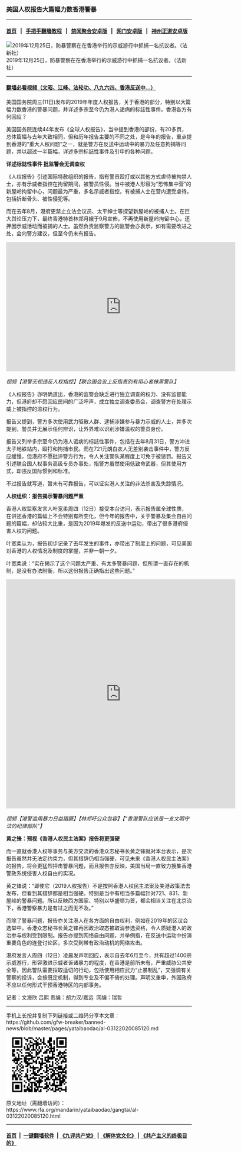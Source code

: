 ### 美国人权报告大篇幅力数香港警暴
------------------------

#### [首页](https://github.com/gfw-breaker/banned-news/blob/master/README.md) &nbsp;&nbsp;|&nbsp;&nbsp; [手把手翻墙教程](https://github.com/gfw-breaker/guides/wiki) &nbsp;&nbsp;|&nbsp;&nbsp; [禁闻聚合安卓版](https://github.com/gfw-breaker/bn-android) &nbsp;&nbsp;|&nbsp;&nbsp; [网门安卓版](https://github.com/oGate2/oGate) &nbsp;&nbsp;|&nbsp;&nbsp; [神州正道安卓版](https://github.com/SzzdOgate/update) 



<div id="headerimg">
 <img alt="2019年12月25日，防暴警察在在香港举行的示威游行中抓捕一名抗议者。（法新社）" src="https://www.rfa.org/mandarin/yataibaodao/gangtai/al-03122020085120.html/AP_19359360584850.jpg/@@images/a1af0a6c-e5de-493f-8448-3e071b22dc0f.jpeg" title="2019年12月25日，防暴警察在在香港举行的示威游行中抓捕一名抗议者。（法新社）"/>
 <div id="headerimgcontents">
  <div id="headerimgcaption">
   <span>
    2019年12月25日，防暴警察在在香港举行的示威游行中抓捕一名抗议者。（法新社）
   </span>
   <!-- zoomattribute -->
  </div>
  <!-- headerimgcaption -->
 </div>
 <!-- headerimagecontents -->
</div>

<hr/>


#### [翻墙必看视频（文昭、江峰、法轮功、八九六四、香港反送中...）](https://github.com/gfw-breaker/banned-news/blob/master/pages/link3.md)

<div id="storytext">
 <div>
  <div class="slot_header">
  </div>
 </div>
 <p>
 </p>
 <p>
  美国国务院周三(11日)发布的2019年年度人权报告，关于香港的部分，特别以大篇幅力数香港的警暴问题，并详述多宗至今仍为港人诟病的标誌性事件。香港各方有何回应？
 </p>
 <p>
  美国国务院连续44年发布《全球人权报告》，当中提到香港的部份，有20多页，总体篇幅与去年大致相同，但和历年报告主要的不同之处，是今年的报告，重点提到香港的“重大人权问题”之一，就是警方在反送中运动中的暴力及任意拘捕等问题，并以超过一半篇幅，详述多宗标誌性事件及引申的各种问题。
 </p>
 <p>
 </p>
 <p>
 </p>
 <p>
  <b>
   详述标誌性事件
  </b>
  <b>
   批监警会无调查权
  </b>
 </p>
 <p>
  《人权报告》引述国际特赦组织的报告，指有警员殴打或以其他方式虐待被拘禁人士，亦有示威者指控在拘留期间，被警员性侵。当中被港人形容为“恐怖集中营”的新屋岭拘留中心，问题最为严重，多名示威者指控，有被捕人士在营内遭受虐待，包括折断骨头、被性侵犯等。
 </p>
 <p>
  而在去年8月，港府更禁止立法会议员、太平绅士等探望新屋岭的被捕人士。在巨大舆论压力下，最终香港特首林郑月娥于9月宣佈，不再使用新屋岭拘留中心，还押因示威活动而被捕的人士。虽然负责监察警方的监警会亦表示，如有需要改进之处，会向警方建议，但至今仍未有报告。
 </p>
 <p>
 </p>
 <p>
  <iframe frameborder="0" height="350" scrolling="no" src="https://www.facebook.com/plugins/video.php?href=https%3A%2F%2Fwww.facebook.com%2FRFAChinese%2Fvideos%2F2358364164455443%2F&amp;show_text=0&amp;width=622" width="622">
  </iframe>
 </p>
 <p>
  <i>
   视频【港警无视违反人权指控】【联合国会议上反指责别有用心者抹黑警队】
  </i>
 </p>
 <p>
 </p>
 <p>
  《人权报告》亦明确道出，香港的监警会缺乏进行独立调查的权力、没有监督能力，但港府却不愿回应民间的广泛呼声，成立独立调查委员会，调查警方在处理示威上被指控的滥权行为。
 </p>
 <p>
  报告又提到，警方多次使用武力驱散人群、逮捕涉嫌参与暴力示威的人士，并多次提到，警员并无展示任何辨识，让外界难以识别涉嫌滥权的警员身份。
 </p>
 <p>
  报告又列举多宗至今仍为港人诟病的标誌性事件，包括在去年8月31日，警方冲进太子地铁站内，殴打和拘捕市民。而在721元朗白衣人无差别袭击事件中，警方反应缓慢，但港府不愿批评警方行为，令人关注警队某程度上可免于被惩罚。报告又引述联合国人权事务高级专员办事处，指警方虽然使用低致命武器，但其使用方式，却违反国际惯例和标准。
 </p>
 <p>
  不过报告就写道，暂未有可靠报告，可以证实港人关注的非法杀害及失踪情况。
 </p>
 <p>
  <b>
   人权组织：报告揭示警暴问题严重
  </b>
 </p>
 <p>
  香港人权监察发言人叶宽柔周四（12日）接受本台访问，表示报告属全球性质，在讲述香港的篇幅上不会特别有所变化，但今年的报告中，关于警暴及集会自由问题的篇幅，却佔较大比重，是因为2019年爆发的反送中运动，带出了很多港府侵害人权的问题。
 </p>
 <p>
  叶宽柔认为，报告初步记录了去年发生的事件，亦带出了制度上的问题，可见美国对香港的人权情况及制度的掌握，并非一朝一夕。
 </p>
 <p>
  叶宽柔说：“实在揭示了这个问题太严重、有太多警暴问题，但所谓一直存在的机制，是没有办法制衡，所以这份报告正确指出这些问题。”
  <b>
  </b>
 </p>
 <p>
 </p>
 <p>
  <iframe frameborder="0" height="620" scrolling="no" src="https://www.facebook.com/plugins/video.php?href=https%3A%2F%2Fwww.facebook.com%2FRFAChinese%2Fvideos%2F199522968063319%2F&amp;show_text=0&amp;width=622" width="622">
  </iframe>
 </p>
 <p>
  <i>
   视频【港警滥用暴力日益猖獗】【林郑吁公众包容】【“香港警队应该是一支文明守法的纪律部队”】
  </i>
 </p>
 <p>
 </p>
 <p>
  <b>
   黄之锋：预视《香港人权民主法案》报告将更强硬
  </b>
 </p>
 <p>
  而一直就香港人权等事务与美方交流的香港众志秘书长黄之锋就对本台表示，是次报告虽然并无法定约束力，但其措辞仍相当强硬，可见未来《香港人权民主法案》的报告，将会更猛烈抨击警暴问题，而且报告亦反映，美国当局一直致力搜集香港警政系统侵害人权自由的实况。
 </p>
 <p>
  黄之锋说：“即使它（2019人权报告）不是按照香港人权民主法案及美港政策法去发布，但看到其措辞都是相当强硬。特别是当中有相当多篇幅针对721、831、新屋岭的警暴问题。所以反映西方国家、特别以华盛顿为首，都会相当关注在北京治下，香港警察暴力是有过之而无不及。”
 </p>
 <p>
  而除了警暴问题，报告亦关注港人在各方面的自由权利，例如在2019年的区议会选举中，香港众志秘书长黄之锋再因政治取态被取消参选资格，令人质疑港人的政治参与权利受到限制。报告亦提到网络自由问题，并举例指，在反送中运动中扮演重要角色的连登讨论区，多次受到带有政治动机的网络攻击。
 </p>
 <p>
  港府发言人周四（12日）凌晨发声明回应，表示自去年6月至今，共有超过1400宗示威游行，形容激进示威者诉诸暴力的程度，在香港是前所未有，严重威胁公共安全等，因此警队需要採取适切的行动，包括使用相应武力“止暴制乱”，又强调有关警察的投诉，会按既定机制，得到专业及不偏不倚的处理。声明又重申，外国政府不应以任何形式干预香港特区的内部事务。
 </p>
 <p>
 </p>
 <p>
  记者：文海欣 吕熙 责编：胡力汉/嘉远  网编：瑞哲
 </p>
</div>

<hr/>
手机上长按并复制下列链接或二维码分享本文章：<br/>
https://github.com/gfw-breaker/banned-news/blob/master/pages/yataibaodao/al-03122020085120.md <br/>
<a href='https://github.com/gfw-breaker/banned-news/blob/master/pages/yataibaodao/al-03122020085120.md'><img src='https://github.com/gfw-breaker/banned-news/blob/master/pages/yataibaodao/al-03122020085120.md.png'/></a> <br/>
原文地址（需翻墙访问）：https://www.rfa.org/mandarin/yataibaodao/gangtai/al-03122020085120.html


------------------------
#### [首页](https://github.com/gfw-breaker/banned-news/blob/master/README.md) &nbsp;|&nbsp; [一键翻墙软件](https://github.com/gfw-breaker/nogfw/blob/master/README.md) &nbsp;| [《九评共产党》](https://github.com/gfw-breaker/9ping.md/blob/master/README.md#九评之一评共产党是什么) | [《解体党文化》](https://github.com/gfw-breaker/jtdwh.md/blob/master/README.md) | [《共产主义的终极目的》](https://github.com/gfw-breaker/gczydzjmd.md/blob/master/README.md)


<img src='http://gfw-breaker.win/banned-news/pages/yataibaodao/al-03122020085120.md' width='0px' height='0px'/>